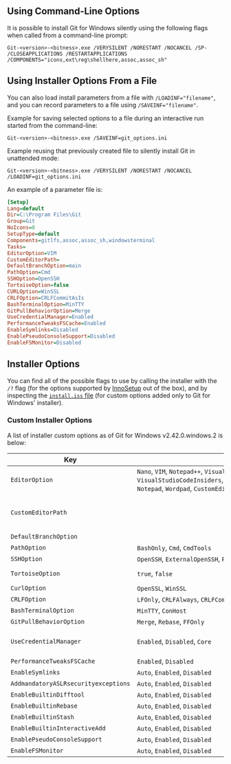 ## Using Command-Line Options

It is possible to install Git for Windows silently using the following flags when called from a command-line prompt:

```
Git-<version>-<bitness>.exe /VERYSILENT /NORESTART /NOCANCEL /SP- /CLOSEAPPLICATIONS /RESTARTAPPLICATIONS /COMPONENTS="icons,ext\reg\shellhere,assoc,assoc_sh"
```

## Using Installer Options From a File

You can also load install parameters from a file with `/LOADINF="filename"`, and you can record parameters to a file using `/SAVEINF="filename"`.

Example for saving selected options to a file during an interactive run started from the command-line:

```
Git-<version>-<bitness>.exe /SAVEINF=git_options.ini
```

Example reusing that previously created file to silently install Git in unattended mode:

```
Git-<version>-<bitness>.exe /VERYSILENT /NORESTART /NOCANCEL /LOADINF=git_options.ini
```

An example of a parameter file is:

```ini
[Setup]
Lang=default
Dir=C:\Program Files\Git
Group=Git
NoIcons=0
SetupType=default
Components=gitlfs,assoc,assoc_sh,windowsterminal
Tasks=
EditorOption=VIM
CustomEditorPath=
DefaultBranchOption=main
PathOption=Cmd
SSHOption=OpenSSH
TortoiseOption=false
CURLOption=WinSSL
CRLFOption=CRLFCommitAsIs
BashTerminalOption=MinTTY
GitPullBehaviorOption=Merge
UseCredentialManager=Enabled
PerformanceTweaksFSCache=Enabled
EnableSymlinks=Disabled
EnablePseudoConsoleSupport=Disabled
EnableFSMonitor=Disabled
```

## Installer Options

You can find all of the possible flags to use by calling the installer with the `/?` flag (for the options supported by [InnoSetup](http://www.jrsoftware.org/ishelp/index.php?topic=setupcmdline) out of the box), and by inspecting the [`install.iss` file](https://github.com/git-for-windows/build-extra/blob/HEAD/installer/install.iss) (for custom options added only to Git for Windows' installer).

### Custom Installer Options

A list of installer custom options as of Git for Windows v2.42.0.windows.2 is below:

| Key | <div style="width: 30em;">Values</span> | Default | Remark |
| - | - | - | - |
| `EditorOption` | `Nano`, `VIM`, `Notepad++`, `VisualStudioCode`, `VisualStudioCodeInsiders`, `SublimeText`, `Atom`, `VSCodium`, `Notepad`, `Wordpad`, `CustomEditor` | `VIM` | |
| `CustomEditorPath` | | | Path and options for custom text editor (only in combination with `EditorOption=CustomEditor`) |
| `DefaultBranchOption` | | | Default branch name |
| `PathOption` | `BashOnly`, `Cmd`, `CmdTools` | `Cmd` | |
| `SSHOption` | `OpenSSH`, `ExternalOpenSSH`, `Plink` | `OpenSSH` | |
| `TortoiseOption` | `true`, `false` | `false` | Only in combination with `SSHOption=Plink` |
| `CurlOption` | `OpenSSL`, `WinSSL` | `OpenSSL` | |
| `CRLFOption` | `LFOnly`, `CRLFAlways`, `CRLFCommitAsIs` | `CRLFAlways` | |
| `BashTerminalOption` | `MinTTY`, `ConHost` | `MinTTY` | |
| `GitPullBehaviorOption` | `Merge`, `Rebase`, `FFOnly` | `Merge` | |
| `UseCredentialManager` | `Enabled`, `Disabled`, `Core` | `Enabled` | `Core` does exactly the same as `Enabled` and exists for historical reasons |
| `PerformanceTweaksFSCache` | `Enabled`, `Disabled` | `Enabled` | |
| `EnableSymlinks` | `Auto`, `Enabled`, `Disabled` | `Auto` | |
| `AddmandatoryASLRsecurityexceptions` | `Auto`, `Enabled`, `Disabled` | `Auto` | |
| `EnableBuiltinDifftool` | `Auto`, `Enabled`, `Disabled` | `Auto` | |
| `EnableBuiltinRebase` | `Auto`, `Enabled`, `Disabled` | `Auto` | |
| `EnableBuiltinStash` | `Auto`, `Enabled`, `Disabled` | `Auto` | |
| `EnableBuiltinInteractiveAdd` | `Auto`, `Enabled`, `Disabled` | `Auto` | |
| `EnablePseudoConsoleSupport` | `Auto`, `Enabled`, `Disabled` | `Auto` | |
| `EnableFSMonitor` | `Auto`, `Enabled`, `Disabled` | `Auto` | |